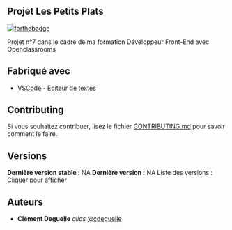 ## Projet Les Petits Plats
[![forthebadge](http://forthebadge.com/images/badges/built-with-love.svg)](http://forthebadge.com) 

Projet n°7 dans le cadre de ma formation Développeur Front-End avec Openclassrooms

## Fabriqué avec

* [VSCode](https://code.visualstudio.com/) - Editeur de textes

## Contributing

Si vous souhaitez contribuer, lisez le fichier [CONTRIBUTING.md](https://example.org) pour savoir comment le faire.

## Versions

**Dernière version stable :** NA
**Dernière version :** NA
Liste des versions : [Cliquer pour afficher](https://github.com/cdeguelle/ClementDeguelle_7_31032021/commits/main)

## Auteurs

* **Clément Deguelle** _alias_ [@cdeguelle](https://github.com/cdeguelle)
